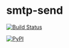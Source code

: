 # smtp-send

[![Build Status](https://travis-ci.org/canovie/smtp-send.svg?branch=master)](https://travis-ci.org/canovie/smtp-send)

[![PyPI](https://img.shields.io/pypi/v/smtp-send)](https://pypi.org/project/smtp-send)